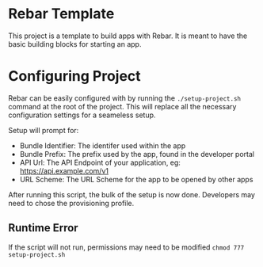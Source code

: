 
# Rebar Template

This project is a template to build apps with Rebar. It is meant to have the basic building blocks for starting an app.

# Configuring Project

Rebar can be easily configured with by running the `./setup-project.sh` command at the root of the project. This will replace all the necessary configuration settings for a seameless setup.

Setup will prompt for:

* Bundle Identifier: The identifer used within the app
* Bundle Prefix: The prefix used by the app, found in the developer portal
* API Url: The API Endpoint of your application, eg: https://api.example.com/v1
* URL Scheme: The URL Scheme for the app to be opened by other apps

After running this script, the bulk of the setup is now done. Developers may need to chose the provisioning profile. 

## Runtime Error

If the script will not run, permissions may need to be modified `chmod 777 setup-project.sh`
